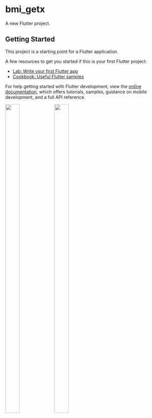 # bmi_getx

A new Flutter project.

## Getting Started

This project is a starting point for a Flutter application.

A few resources to get you started if this is your first Flutter project:

- [Lab: Write your first Flutter app](https://docs.flutter.dev/get-started/codelab)
- [Cookbook: Useful Flutter samples](https://docs.flutter.dev/cookbook)

For help getting started with Flutter development, view the
[online documentation](https://docs.flutter.dev/), which offers tutorials,
samples, guidance on mobile development, and a full API reference.
<p float="center">

 <img src="https://user-images.githubusercontent.com/120629701/236725714-0a0f4dd6-9591-452b-b186-1e77c0b6db06.jpeg" width=30% height=50%>
 <img src="https://user-images.githubusercontent.com/120629701/236725727-222bcebe-4105-4981-bf9b-0d909ad0c412.jpeg" width=30% height=50%>
 
</p>

